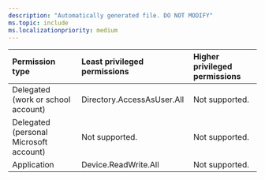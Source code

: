 ```yaml
---
description: "Automatically generated file. DO NOT MODIFY"
ms.topic: include
ms.localizationpriority: medium
---
```


|Permission type|Least privileged permissions|Higher privileged permissions|
|:---|:---|:---|
|Delegated (work or school account)|Directory.AccessAsUser.All|Not supported.|
|Delegated (personal Microsoft account)|Not supported.|Not supported.|
|Application|Device.ReadWrite.All|Not supported.|

